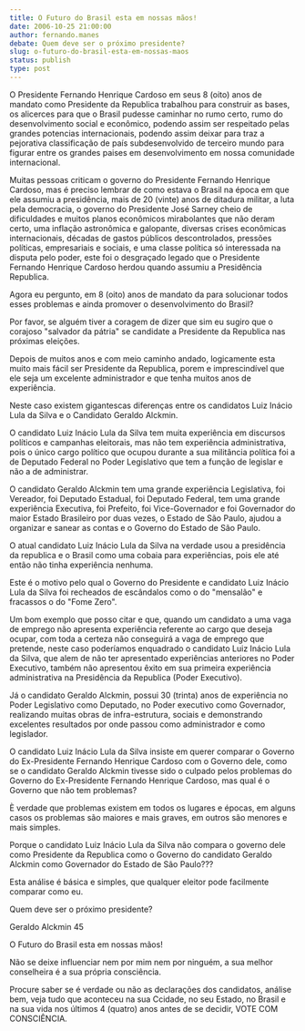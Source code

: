 ```yaml
---
title: O Futuro do Brasil esta em nossas mãos!
date: 2006-10-25 21:00:00
author: fernando.manes
debate: Quem deve ser o próximo presidente?
slug: o-futuro-do-brasil-esta-em-nossas-maos
status: publish 
type: post
---
```


O Presidente Fernando Henrique Cardoso em seus 8 (oito) anos de mandato como Presidente da Republica trabalhou para construir as bases, os alicerces para que o Brasil pudesse caminhar no rumo certo, rumo do desenvolvimento social e econômico, podendo assim ser respeitado pelas grandes potencias internacionais, podendo assim deixar para traz a pejorativa classificação de país subdesenvolvido de terceiro mundo para figurar entre os grandes paises em desenvolvimento em nossa comunidade internacional.
 
Muitas pessoas criticam o governo do Presidente Fernando Henrique Cardoso, mas é preciso lembrar de como estava o Brasil na época em que ele assumiu a presidência, mais de 20 (vinte) anos de ditadura militar, a luta pela democracia, o governo do Presidente José Sarney cheio de dificuldades e muitos planos econômicos mirabolantes que não deram certo, uma inflação astronômica e galopante, diversas crises econômicas internacionais, décadas de gastos públicos descontrolados, pressões políticas, empresariais e sociais, e uma classe política só interessada na disputa pelo poder, este foi o desgraçado legado que o Presidente Fernando Henrique Cardoso herdou quando assumiu a Presidência Republica.
 
Agora eu pergunto, em 8 (oito) anos de mandato da para solucionar todos esses problemas e ainda promover o desenvolvimento do Brasil?
 
Por favor, se alguém tiver a coragem de dizer que sim eu sugiro que o corajoso "salvador da pátria" se candidate a Presidente da Republica nas próximas eleições.
 
 Depois de muitos anos e com meio caminho andado, logicamente esta muito mais fácil ser Presidente da Republica, porem e imprescindível que ele seja um excelente administrador e que tenha muitos anos de experiência.
 
Neste caso existem gigantescas diferenças entre os candidatos Luiz Inácio Lula da Silva e o Candidato Geraldo Alckmin.
 
O candidato Luiz Inácio Lula da Silva tem muita experiência em discursos políticos e campanhas eleitorais, mas não tem experiência administrativa, pois o único cargo político que ocupou durante a sua militância política foi a de Deputado Federal no Poder Legislativo que tem a função de legislar e não a de administrar.
 
O candidato Geraldo Alckmin tem uma grande experiência Legislativa, foi Vereador, foi Deputado Estadual, foi Deputado Federal, tem uma grande experiência Executiva, foi Prefeito, foi Vice-Governador e foi Governador do maior Estado Brasileiro por duas vezes, o Estado de São Paulo, ajudou a organizar e sanear as contas e o Governo do Estado de São Paulo.
 
O atual candidato Luiz Inácio Lula da Silva na verdade usou a presidência da republica e o Brasil como uma cobaia para experiências, pois ele até então não tinha experiência nenhuma.
 
Este é o motivo pelo qual o Governo do Presidente e candidato Luiz Inácio Lula da Silva foi recheados de escândalos como o do "mensalão" e fracassos o do "Fome Zero".
 
Um bom exemplo que posso citar e que, quando um candidato a uma vaga de emprego não apresenta experiência referente ao cargo que deseja ocupar, com toda a certeza não conseguirá a vaga de emprego que pretende, neste caso poderíamos enquadrado o candidato Luiz Inácio Lula da Silva, que alem de não ter apresentado experiências anteriores no Poder Executivo, também não apresentou êxito em sua primeira experiência administrativa na Presidência da Republica (Poder Executivo).
 
Já o candidato Geraldo Alckmin, possui 30 (trinta) anos de experiência no Poder Legislativo como Deputado, no Poder executivo como Governador, realizando muitas obras de infra-estrutura, sociais e demonstrando excelentes resultados por onde passou como administrador e como legislador. 
 
O candidato Luiz Inácio Lula da Silva insiste em querer comparar o Governo do Ex-Presidente Fernando Henrique Cardoso com o Governo dele, como se o candidato Geraldo Alckmin tivesse sido o culpado pelos problemas do Governo do Ex-Presidente Fernando Henrique Cardoso, mas qual é o Governo que não tem problemas?
 
È verdade que problemas existem em todos os lugares e épocas, em alguns casos os problemas são maiores e mais graves, em outros são menores e mais simples.
 
Porque o candidato Luiz Inácio Lula da Silva não compara o governo dele como Presidente da Republica como o Governo do candidato Geraldo Alckmin como Governador do Estado de São Paulo???
 
Esta análise é básica e simples, que qualquer eleitor pode facilmente comparar como eu.
 
Quem deve ser o próximo presidente?
 
Geraldo Alckmin 45
 
O Futuro do Brasil esta em nossas mãos!
 
Não se deixe influenciar nem por mim nem por ninguém, a sua melhor conselheira é a sua própria consciência.
 
Procure saber se é verdade ou não as declarações dos candidatos, análise bem, veja tudo que aconteceu na sua Ccidade, no seu Estado, no Brasil e na sua vida nos últimos 4 (quatro) anos antes de se decidir, VOTE COM CONSCIÊNCIA.
